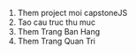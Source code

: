 1. Them project moi capstoneJS
2. Tao cau truc thu muc
3. Them Trang Ban Hang
4. Them Trang Quan Tri